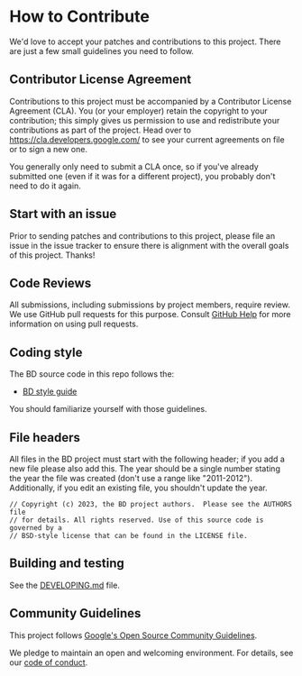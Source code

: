 # How to Contribute

We'd love to accept your patches and contributions to this project. There are
just a few small guidelines you need to follow.

## Contributor License Agreement

Contributions to this project must be accompanied by a Contributor License
Agreement (CLA). You (or your employer) retain the copyright to your
contribution; this simply gives us permission to use and redistribute your
contributions as part of the project. Head over to
<https://cla.developers.google.com/> to see your current agreements on file or
to sign a new one.

You generally only need to submit a CLA once, so if you've already submitted one
(even if it was for a different project), you probably don't need to do it
again.

## Start with an issue

Prior to sending patches and contributions to this project, please file an issue
in the issue tracker to ensure there is alignment with the overall goals of this
project. Thanks!

## Code Reviews

All submissions, including submissions by project members, require review. We
use GitHub pull requests for this purpose. Consult
[GitHub Help](https://help.github.com/articles/about-pull-requests/) for more
information on using pull requests.

## Coding style

The BD source code in this repo follows the:

  * [BD style guide](https://bd.dev/guides/language/effective-bd/style)

You should familiarize yourself with those guidelines.

## File headers

All files in the BD project must start with the following header; if you add a
new file please also add this. The year should be a single number stating the
year the file was created (don't use a range like "2011-2012"). Additionally, if
you edit an existing file, you shouldn't update the year.

    // Copyright (c) 2023, the BD project authors.  Please see the AUTHORS file
    // for details. All rights reserved. Use of this source code is governed by a
    // BSD-style license that can be found in the LICENSE file.

## Building and testing

See the [DEVELOPING.md](DEVELOPING.md) file.

## Community Guidelines

This project follows
[Google's Open Source Community Guidelines](https://opensource.google/conduct/).

We pledge to maintain an open and welcoming environment. For details, see our
[code of conduct](https://bd.dev/code-of-conduct).
